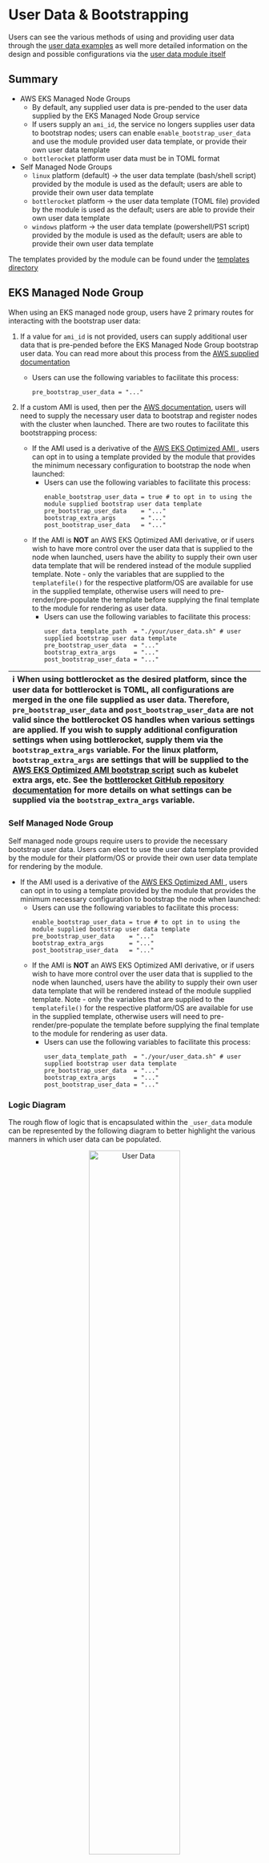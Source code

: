 # User Data & Bootstrapping

Users can see the various methods of using and providing user data through the [user data examples](https://github.com/xepelinapp/terraform-aws-eks-v2/tree/master/examples/user_data) as well more detailed information on the design and possible configurations via the [user data module itself](https://github.com/xepelinapp/terraform-aws-eks-v2/tree/master/modules/_user_data)

## Summary

- AWS EKS Managed Node Groups
  - By default, any supplied user data is pre-pended to the user data supplied by the EKS Managed Node Group service
  - If users supply an `ami_id`, the service no longers supplies user data to bootstrap nodes; users can enable `enable_bootstrap_user_data` and use the module provided user data template, or provide their own user data template
  - `bottlerocket` platform user data must be in TOML format
- Self Managed Node Groups
  - `linux` platform (default) -> the user data template (bash/shell script) provided by the module is used as the default; users are able to provide their own user data template
  - `bottlerocket` platform -> the user data template (TOML file) provided by the module is used as the default; users are able to provide their own user data template
  - `windows` platform -> the user data template (powershell/PS1 script) provided by the module is used as the default; users are able to provide their own user data template

The templates provided by the module can be found under the [templates directory](https://github.com/xepelinapp/terraform-aws-eks-v2/tree/master/templates)

## EKS Managed Node Group

When using an EKS managed node group, users have 2 primary routes for interacting with the bootstrap user data:

1. If a value for `ami_id` is not provided, users can supply additional user data that is pre-pended before the EKS Managed Node Group bootstrap user data. You can read more about this process from the [AWS supplied documentation](https://docs.aws.amazon.com/eks/latest/userguide/launch-templates.html#launch-template-user-data)

   - Users can use the following variables to facilitate this process:

     ```hcl
     pre_bootstrap_user_data = "..."
     ```

2. If a custom AMI is used, then per the [AWS documentation](https://docs.aws.amazon.com/eks/latest/userguide/launch-templates.html#launch-template-custom-ami), users will need to supply the necessary user data to bootstrap and register nodes with the cluster when launched. There are two routes to facilitate this bootstrapping process:
   - If the AMI used is a derivative of the [AWS EKS Optimized AMI ](https://github.com/awslabs/amazon-eks-ami), users can opt in to using a template provided by the module that provides the minimum necessary configuration to bootstrap the node when launched:
     - Users can use the following variables to facilitate this process:
       ```hcl
       enable_bootstrap_user_data = true # to opt in to using the module supplied bootstrap user data template
       pre_bootstrap_user_data    = "..."
       bootstrap_extra_args       = "..."
       post_bootstrap_user_data   = "..."
       ```
   - If the AMI is **NOT** an AWS EKS Optimized AMI derivative, or if users wish to have more control over the user data that is supplied to the node when launched, users have the ability to supply their own user data template that will be rendered instead of the module supplied template. Note - only the variables that are supplied to the `templatefile()` for the respective platform/OS are available for use in the supplied template, otherwise users will need to pre-render/pre-populate the template before supplying the final template to the module for rendering as user data.
     - Users can use the following variables to facilitate this process:
       ```hcl
       user_data_template_path  = "./your/user_data.sh" # user supplied bootstrap user data template
       pre_bootstrap_user_data  = "..."
       bootstrap_extra_args     = "..."
       post_bootstrap_user_data = "..."
       ```

| ℹ️ When using bottlerocket as the desired platform, since the user data for bottlerocket is TOML, all configurations are merged in the one file supplied as user data. Therefore, `pre_bootstrap_user_data` and `post_bootstrap_user_data` are not valid since the bottlerocket OS handles when various settings are applied. If you wish to supply additional configuration settings when using bottlerocket, supply them via the `bootstrap_extra_args` variable. For the linux platform, `bootstrap_extra_args` are settings that will be supplied to the [AWS EKS Optimized AMI bootstrap script](https://github.com/awslabs/amazon-eks-ami/blob/master/files/bootstrap.sh#L14) such as kubelet extra args, etc. See the [bottlerocket GitHub repository documentation](https://github.com/bottlerocket-os/bottlerocket#description-of-settings) for more details on what settings can be supplied via the `bootstrap_extra_args` variable. |
| :---------------------------------------------------------------------------------------------------------------------------------------------------------------------------------------------------------------------------------------------------------------------------------------------------------------------------------------------------------------------------------------------------------------------------------------------------------------------------------------------------------------------------------------------------------------------------------------------------------------------------------------------------------------------------------------------------------------------------------------------------------------------------------------------------------------------------------------------------------------------------------------------------------------------------------------------- |

### Self Managed Node Group

Self managed node groups require users to provide the necessary bootstrap user data. Users can elect to use the user data template provided by the module for their platform/OS or provide their own user data template for rendering by the module.

- If the AMI used is a derivative of the [AWS EKS Optimized AMI ](https://github.com/awslabs/amazon-eks-ami), users can opt in to using a template provided by the module that provides the minimum necessary configuration to bootstrap the node when launched:
  - Users can use the following variables to facilitate this process:
    ```hcl
    enable_bootstrap_user_data = true # to opt in to using the module supplied bootstrap user data template
    pre_bootstrap_user_data    = "..."
    bootstrap_extra_args       = "..."
    post_bootstrap_user_data   = "..."
    ```
  - If the AMI is **NOT** an AWS EKS Optimized AMI derivative, or if users wish to have more control over the user data that is supplied to the node when launched, users have the ability to supply their own user data template that will be rendered instead of the module supplied template. Note - only the variables that are supplied to the `templatefile()` for the respective platform/OS are available for use in the supplied template, otherwise users will need to pre-render/pre-populate the template before supplying the final template to the module for rendering as user data.
    - Users can use the following variables to facilitate this process:
      ```hcl
      user_data_template_path  = "./your/user_data.sh" # user supplied bootstrap user data template
      pre_bootstrap_user_data  = "..."
      bootstrap_extra_args     = "..."
      post_bootstrap_user_data = "..."
      ```

### Logic Diagram

The rough flow of logic that is encapsulated within the `_user_data` module can be represented by the following diagram to better highlight the various manners in which user data can be populated.

<p align="center">
  <img src="https://raw.githubusercontent.com/xepelinapp/terraform-aws-eks-v2/master/.github/images/user_data.svg" alt="User Data" width="60%">
</p>
